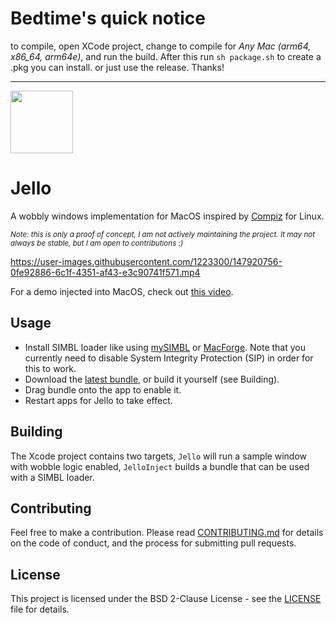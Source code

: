 # Bedtime's quick notice

to compile, open XCode project, change to compile for *Any Mac (arm64, x86_64, arm64e)*, and run the build. After this run `sh package.sh` to create a .pkg you can install. or just use the release. Thanks!

-----------------------------------
<img src="https://user-images.githubusercontent.com/1223300/62239305-eb156f80-b3d4-11e9-8d3f-289b1800987a.png" width="100">

# Jello

A wobbly windows implementation for MacOS inspired by [Compiz](http://www.compiz.org/) for Linux. 

<sup>*Note: this is only a proof of concept, I am not actively maintaining the project. It may not always be stable, but I am open to contributions :)*</sup>

https://user-images.githubusercontent.com/1223300/147920756-0fe92886-6c1f-4351-af43-e3c90741f571.mp4

For a demo injected into MacOS, check out [this video](https://youtu.be/G4qud4ySnb8).

## Usage

- Install SIMBL loader like using [mySIMBL](https://github.com/w0lfschild/mySIMBL) or [MacForge](https://www.macenhance.com/macforge). Note that you currently need to disable System Integrity Protection (SIP) in order for this to work.
- Download the [latest bundle](https://github.com/iamDecode/Jello/releases), or build it yourself (see Building).
- Drag bundle onto the app to enable it.
- Restart apps for Jello to take effect.


## Building

The Xcode project contains two targets, `Jello` will run a sample window with wobble logic enabled, `JelloInject` builds a bundle that can be used with a SIMBL loader.


## Contributing

Feel free to make a contribution. Please read [CONTRIBUTING.md](CONTRIBUTING.md) for details on the code of conduct, and the process for submitting pull requests.

## License

This project is licensed under the BSD 2-Clause License - see the [LICENSE](LICENSE) file for details.
